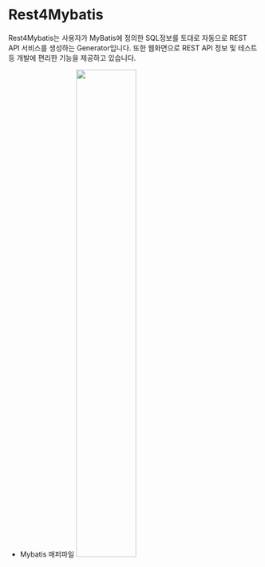 # Rest4Mybatis
Rest4Mybatis는 사용자가 MyBatis에 정의한 SQL정보를 토대로 자동으로 REST API 서비스를 생성하는 Generator입니다. 또한 웹화면으로 REST API 정보 및 테스트 등 개발에 편리한 기능을 제공하고 있습니다. 
- Mybatis 매퍼파일
<image src='./mapper.jpg' width='50%' height='50%'/><br/>

